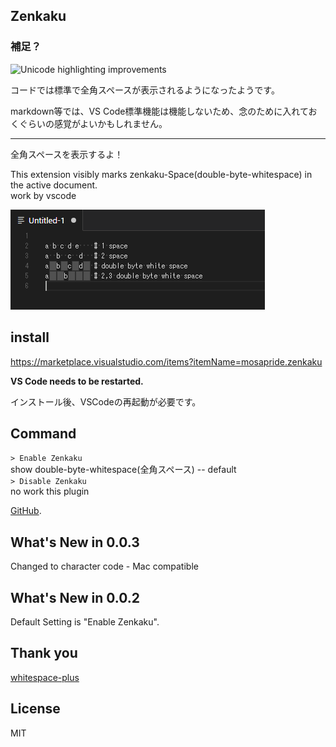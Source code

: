 ## Zenkaku

### 補足？
![Unicode highlighting improvements](https://code.visualstudio.com/updates/v1_64#_unicode-highlighting-improvements)

コードでは標準で全角スペースが表示されるようになったようです。

markdown等では、VS Code標準機能は機能しないため、念のために入れておくぐらいの感覚がよいかもしれません。

---

全角スペースを表示するよ！

This extension visibly marks zenkaku-Space(double-byte-whitespace) in the active document.  
work by vscode

![zenkaku](https://github.com/mosapride/vscode-zenkaku/blob/images/readme01.png?raw=true "sample")

## install

https://marketplace.visualstudio.com/items?itemName=mosapride.zenkaku

**VS Code needs to be restarted.**

インストール後、VSCodeの再起動が必要です。

## Command

<code>> Enable Zenkaku</code>  
show double-byte-whitespace(全角スペース)  -- default  
<code>> Disable Zenkaku</code>  
no work this plugin

[GitHub](https://github.com/mosapride/vscode-zenkaku).

## What's New in 0.0.3
Changed to character code - Mac compatible

## What's New in 0.0.2
Default Setting is "Enable Zenkaku".


## Thank you
[whitespace-plus](https://github.com/davidhouchin/whitespace-plus)

## License
 
MIT
